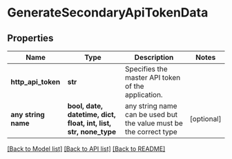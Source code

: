 # GenerateSecondaryApiTokenData


## Properties
Name | Type | Description | Notes
------------ | ------------- | ------------- | -------------
**http_api_token** | **str** | Specifies the master API token of the application. | 
**any string name** | **bool, date, datetime, dict, float, int, list, str, none_type** | any string name can be used but the value must be the correct type | [optional]

[[Back to Model list]](../README.md#documentation-for-models) [[Back to API list]](../README.md#documentation-for-api-endpoints) [[Back to README]](../README.md)


